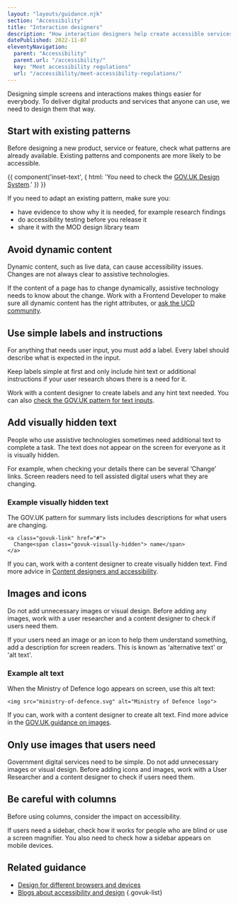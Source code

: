 ```yaml
---
layout: "layouts/guidance.njk"
section: "Accessibility"
title: "Interaction designers"
description: "How interaction designers help create accessible services in Defence. Use existing patterns, things to add and things to avoid."
datePublished: 2022-11-07
eleventyNavigation:
  parent: "Accessibility"
  parent.url: "/accessibility/"
  key: "Meet accessibility regulations"
  url: "/accessibility/meet-accessibility-regulations/"
---
```


Designing simple screens and interactions makes things easier for everybody. To deliver digital products and services that anyone can use, we need to design them that way.

## Start with existing patterns

Before designing a new product, service or feature, check what patterns are already available. Existing patterns and components are more likely to be accessible.

{{ component('inset-text', {
  html: 'You need to check the <a href="https://design-system.service.gov.uk/" rel="external nofollow">GOV.UK Design System</a>.'
}) }}

If you need to adapt an existing pattern, make sure you:

- have evidence to show why it is needed, for example research findings
- do accessibility testing before you release it
- share it with the MOD design library team

## Avoid dynamic content

Dynamic content, such as live data, can cause accessibility issues. Changes are not always clear to assistive technologies.

If the content of a page has to change dynamically, assistive technology needs to know about the change. Work with a Frontend Developer to make sure all dynamic content has the right attributes, or [ask the UCD community](/your-community/user-centred-design/).

## Use simple labels and instructions

For anything that needs user input, you must add a label. Every label should describe what is expected in the input.

Keep labels simple at first and only include hint text or additional instructions if your user research shows there is a need for it.

Work with a content designer to create labels and any hint text needed. You can also [check the GOV.UK pattern for text inputs](https://design-system.service.gov.uk/components/text-input/).

## Add visually hidden text

People who use assistive technologies sometimes need additional text to complete a task. The text does not appear on the screen for everyone as it is visually hidden.

For example, when checking your details there can be several ‘Change’ links. Screen readers need to tell assisted digital users what they are changing. 

### Example visually hidden text 
The GOV.UK pattern for summary lists includes descriptions for what users are changing.

    <a class="govuk-link" href="#">
      Change<span class="govuk-visually-hidden"> name</span>
    </a>
 
If you can, work with a content designer to create visually hidden text. Find more advice in [Content designers and accessibility](/accessibility/meet-accessibility-regulations/content-designers/). 

## Images and icons 

Do not add unnecessary images or visual design. Before adding any images, work with a user researcher and a content designer to check if users need them.

If your users need an image or an icon to help them understand something, add a description for screen readers. This is known as 'alternative text' or 'alt text'. 

### Example alt text 

When the Ministry of Defence logo appears on screen, use this alt text:
 
    <img src="ministry-of-defence.svg" alt="Ministry of Defence logo">
 
If you can, work with a content designer to create alt text. Find more advice in the [GOV.UK guidance on images](https://design-system.service.gov.uk/styles/images/).


## Only use images that users need

Government digital services need to be simple. Do not add unnecessary images or visual design. Before adding icons and images, work with a User Researcher and a content designer to check if users need them.

## Be careful with columns

Before using columns, consider the impact on accessibility.

If users need a sidebar, check how it works for people who are blind or use a screen magnifier. You also need to check how a sidebar appears on mobile devices.

## Related guidance

- [Design for different browsers and devices](https://www.gov.uk/service-manual/technology/designing-for-different-browsers-and-devices/)
- [Blogs about accessibility and design](https://www.craigabbott.co.uk/blog/)
{.govuk-list}
